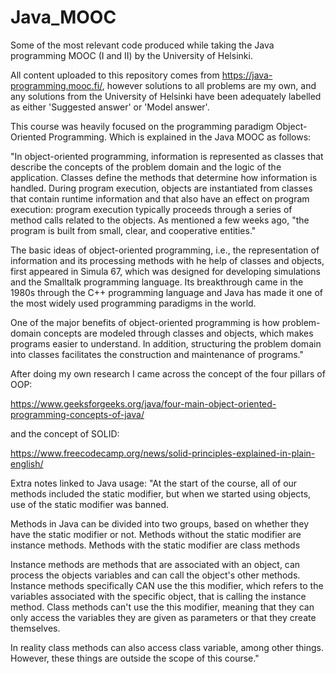 # Java_MOOC

Some of the most relevant code produced while taking the Java programming MOOC (I and II) by the University of Helsinki.

All content uploaded to this repository comes from https://java-programming.mooc.fi/, however solutions to all problems are my own, and any solutions from the University of Helsinki have been adequately labelled as either 'Suggested answer' or 'Model answer'.

This course was heavily focused on the programming paradigm Object-Oriented Programming. Which is explained in the Java MOOC as follows:

"In object-oriented programming, information is represented as classes that describe the concepts of the problem domain and the logic of the application. Classes define the methods that determine how information is handled. During program execution, objects are instantiated from classes that contain runtime information and that also have an effect on program execution: program execution typically proceeds through a series of method calls related to the objects. As mentioned a few weeks ago, "the program is built from small, clear, and cooperative entities."

The basic ideas of object-oriented programming, i.e., the representation of information and its processing methods with he help of classes and objects, first appeared in Simula 67, which was designed for developing simulations and the Smalltalk programming language. Its breakthrough came in the 1980s through the C++ programming language and Java has made it one of the most widely used programming paradigms in the world.

One of the major benefits of object-oriented programming is how problem-domain concepts are modeled through classes and objects, which makes programs easier to understand. In addition, structuring the problem domain into classes facilitates the construction and maintenance of programs."

After doing my own research I came across the concept of the four pillars of OOP:

https://www.geeksforgeeks.org/java/four-main-object-oriented-programming-concepts-of-java/

and the concept of SOLID:

https://www.freecodecamp.org/news/solid-principles-explained-in-plain-english/

Extra notes linked to Java usage:
"At the start of the course, all of our methods included the static modifier, but when we started using objects, use of the static modifier was banned.

Methods in Java can be divided into two groups, based on whether they have the static modifier or not. Methods without the static modifier are instance methods. Methods with the static modifier are class methods

Instance methods are methods that are associated with an object, can process the objects variables and can call the object's other methods. Instance methods specifically CAN use the this modifier, which refers to the variables associated with the specific object, that is calling the instance method. Class methods can't use the this modifier, meaning that they can only access the variables they are given as parameters or that they create themselves.

In reality class methods can also access class variable, among other things. However, these things are outside the scope of this course."

